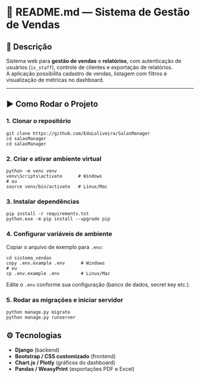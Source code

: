 # 📌 README.md — Sistema de Gestão de Vendas
## 📖 Descrição
Sistema web para **gestão de vendas** e **relatórios**, com autenticação de usuários (`is_staff`), controle de clientes e exportação de relatórios.  
A aplicação possibilita cadastro de vendas, listagem com filtros e visualização de métricas no dashboard.

---
## ▶️ Como Rodar o Projeto
### 1. Clonar o repositório
```
git clone https://github.com/EduLoliveira/SalasManager
cd salasManager
cd salasManager
```

### 2. Criar e ativar ambiente virtual
```
python -m venv venv
venv\Scripts\activate      # Windows
# ou
source venv/bin/activate   # Linux/Mac
```

### 3. Instalar dependências
```
pip install -r requirements.txt
python.exe -m pip install --upgrade pip
```

### 4. Configurar variáveis de ambiente
Copiar o arquivo de exemplo para `.env`:
```
cd sistema_vendas
copy .env.example .env      # Windows
# ou
cp .env.example .env        # Linux/Mac
```
Edite o `.env` conforme sua configuração (banco de dados, secret key etc.).

### 5. Rodar as migrações e iniciar servidor
```
python manage.py migrate
python manage.py runserver
```

## ⚙️ Tecnologias
- **Django** (backend)
- **Bootstrap / CSS customizado** (frontend)
- **Chart.js / Plotly** (gráficos do dashboard)
- **Pandas / WeasyPrint** (exportações PDF e Excel)
